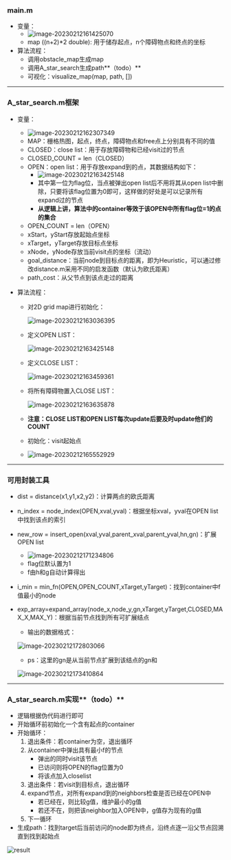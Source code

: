 ### main.m

- 变量：
  - ![image-20230212161425070](C:/Users/Administrator/AppData/Roaming/Typora/typora-user-images/image-20230212161425070.png)
  - map ((n+2)*2 double): 用于储存起点，n个障碍物点和终点的坐标
- 算法流程：
  - 调用obstacle_map生成map
  - 调用A_star_search生成path**（todo）**
  - 可视化：visualize_map(map, path, [])

---

### A_star_search.m框架

- 变量：

  - ![image-20230212162307349](C:/Users/Administrator/AppData/Roaming/Typora/typora-user-images/image-20230212162307349.png)
  - MAP：栅格热图，起点，终点，障碍物点和free点上分别具有不同的值
  - CLOSED：close list：用于存放障碍物和已经visit过的节点
  - CLOSED_COUNT = len（CLOSED）
  - OPEN：open list：用于存放expand到的点，其数据结构如下：
    - ![image-20230212163425148](C:/Users/Administrator/AppData/Roaming/Typora/typora-user-images/image-20230212163425148.png)
    - 其中第一位为flag位，当点被弹出open list后不用将其从open list中删除，只要将该flag位置为0即可，这样做的好处是可以记录所有expand过的节点
    - **从逻辑上讲，算法中的container等效于该OPEN中所有flag位=1的点的集合**
  - OPEN_COUNT = len（OPEN）
  - xStart，yStart存放起始点坐标
  - xTarget，yTarget存放目标点坐标
  - xNode，yNode存放当前visit点的坐标（流动）
  - goal_distance：当前node到目标点的距离，即为Heuristic，可以通过修改distance.m采用不同的启发函数（默认为欧氏距离）
  - path_cost：从父节点到该点走过的距离

- 算法流程：

  - 对2D grid map进行初始化：

    ![image-20230212163036395](C:/Users/Administrator/AppData/Roaming/Typora/typora-user-images/image-20230212163036395.png)

  - 定义OPEN LIST：

    ![image-20230212163425148](C:/Users/Administrator/AppData/Roaming/Typora/typora-user-images/image-20230212163425148.png)

  - 定义CLOSE LIST：

    ![image-20230212163459361](C:/Users/Administrator/AppData/Roaming/Typora/typora-user-images/image-20230212163459361.png)

  - 将所有障碍物置入CLOSE LIST：

    ![image-20230212163635878](C:/Users/Administrator/AppData/Roaming/Typora/typora-user-images/image-20230212163635878.png)

  - **注意：CLOSE LIST和OPEN LIST每次update后要及时update他们的COUNT**

  - 初始化：visit起始点

  - ![image-20230212165552929](C:/Users/Administrator/AppData/Roaming/Typora/typora-user-images/image-20230212165552929.png)

---

### 可用封装工具

- dist = distance(x1,y1,x2,y2)：计算两点的欧氏距离

- n_index = node_index(OPEN,xval,yval)：根据坐标xval，yval在OPEN list中找到该点的索引

- new_row = insert_open(xval,yval,parent_xval,parent_yval,hn,gn)：扩展OPEN list

  - ![image-20230212171234806](C:/Users/Administrator/AppData/Roaming/Typora/typora-user-images/image-20230212171234806.png)
  - flag位默认置为1
  - f由h和g自动计算得出

- i_min = min_fn(OPEN,OPEN_COUNT,xTarget,yTarget)：找到container中f值最小的node

- exp_array=expand_array(node_x,node_y,gn,xTarget,yTarget,CLOSED,MAX_X,MAX_Y)：根据当前节点找到所有可扩展结点

  - 输出的数据格式：

  ![image-20230212172803066](C:/Users/Administrator/AppData/Roaming/Typora/typora-user-images/image-20230212172803066.png)

  - ps：这里的gn是从当前节点扩展到该结点的gn和

  ![image-20230212173410864](C:/Users/Administrator/AppData/Roaming/Typora/typora-user-images/image-20230212173410864.png)

---

### A_star_search.m实现**（todo）**

- 逻辑根据伪代码进行即可
- 开始循环前初始化一个含有起点的container
- 开始循环：
  1. 退出条件：若container为空，退出循环
  2. 从container中弹出具有最小f的节点
     - 弹出的同时visit该节点
     - 已访问则将OPEN的flag位置为0
     - 将该点加入closelist
  3. 退出条件：若visit到目标点，退出循环
  4. expand节点，对所有expand到的neighbors检查是否已经在OPEN中
     - 若已经在，则比较g值，维护最小的g值
     - 若还不在，则把该neighbor加入OPEN中，g值存为现有的g值
  5. 下一循环
- 生成path：找到target后当前访问的node即为终点，沿终点逐一沿父节点回溯直到找到起始点



![result](F:/shenlanxueyuan/robotics/L2/hw_2/hw_2/matlab%E7%89%88%E6%9C%AC%E4%BD%9C%E4%B8%9A/code/result.jpg)





























